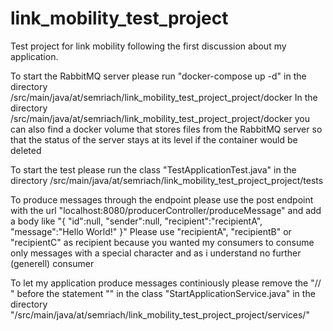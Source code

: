 # link_mobility_test_project
Test project for link mobility following the first discussion about my application.

To start the RabbitMQ server please run "docker-compose up -d" in the directory /src/main/java/at/semriach/link_mobility_test_project_project/docker
In the directory /src/main/java/at/semriach/link_mobility_test_project_project/docker you can also find a docker volume that stores files from the RabbitMQ server so that the status of the server stays at its level if the container would be deleted

To start the test please run the class "TestApplicationTest.java" in the directory /src/main/java/at/semriach/link_mobility_test_project_project/tests

To produce messages through the endpoint please use the post endpoint with the url "localhost:8080/producerController/produceMessage" and add a body like "{
    "id":null,
    "sender":null,
    "recipient":"recipientA",
    "message":"Hello World!"
}"
Please use "recipientA", "recipientB" or "recipientC" as recipient because you wanted my consumers to consume only messages with a special character and as i understand no further (generell) consumer

To let my application produce messages continiously please remove the "// " before the statement "" in the class "StartApplicationService.java" in the directory "/src/main/java/at/semriach/link_mobility_test_project_project/services/"

